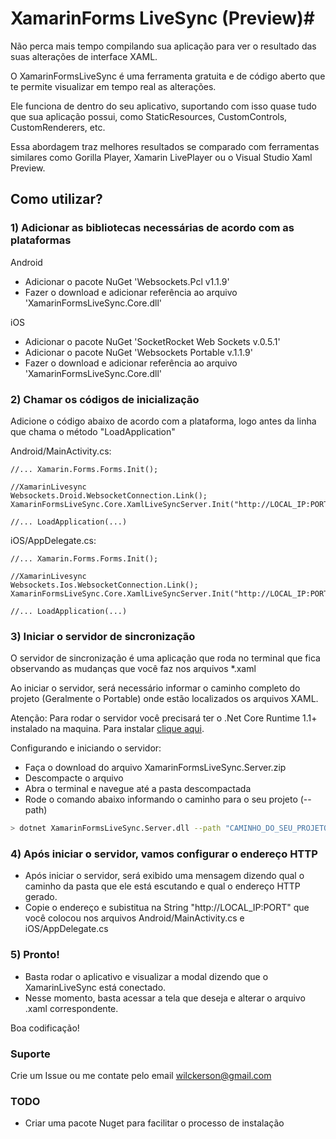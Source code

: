 # XamarinForms LiveSync (Preview)#

Não perca mais tempo compilando sua aplicação para ver o resultado das suas alterações de interface XAML.

O XamarinFormsLiveSync é uma ferramenta gratuita e de código aberto que te permite visualizar em tempo real as alterações.

Ele funciona de dentro do seu aplicativo, suportando com isso quase tudo que sua aplicação possui, como StaticResources, CustomControls, CustomRenderers, etc.

Essa abordagem traz melhores resultados se comparado com ferramentas similares como Gorilla Player, Xamarin LivePlayer ou o Visual Studio Xaml Preview.

## Como utilizar? ##

### 1) Adicionar as bibliotecas necessárias de acordo com as plataformas ###

Android

- Adicionar o pacote NuGet 'Websockets.Pcl v1.1.9'
- Fazer o download e adicionar referência ao arquivo 'XamarinFormsLiveSync.Core.dll'

iOS
- Adicionar o pacote NuGet 'SocketRocket Web Sockets v.0.5.1'
- Adicionar o pacote NuGet 'Websockets Portable v.1.1.9'
- Fazer o download e adicionar referência ao arquivo 'XamarinFormsLiveSync.Core.dll'

### 2) Chamar os códigos de inicialização ###

Adicione o código abaixo de acordo com a plataforma, logo antes da linha que chama o método "LoadApplication"

Android/MainActivity.cs:
 
```
//... Xamarin.Forms.Forms.Init();

//XamarinLivesync
Websockets.Droid.WebsocketConnection.Link();
XamarinFormsLiveSync.Core.XamlLiveSyncServer.Init("http://LOCAL_IP:PORT");

//... LoadApplication(...)
```

iOS/AppDelegate.cs:

```
//... Xamarin.Forms.Forms.Init();

//XamarinLivesync
Websockets.Ios.WebsocketConnection.Link();
XamarinFormsLiveSync.Core.XamlLiveSyncServer.Init("http://LOCAL_IP:PORT");

//... LoadApplication(...)
```

### 3) Iniciar o servidor de sincronização ###

O servidor de sincronização é uma aplicação que roda no terminal que fica observando as mudanças que você faz nos arquivos *.xaml

Ao iniciar o servidor, será necessário informar o caminho completo do projeto (Geralmente o Portable) onde estão localizados os arquivos XAML.

Atenção: Para rodar o servidor você precisará ter o .Net Core Runtime 1.1+ instalado na maquina. Para instalar [clique aqui](https://www.microsoft.com/net/download/core).

Configurando e iniciando o servidor:

- Faça o download do arquivo XamarinFormsLiveSync.Server.zip
- Descompacte o arquivo
- Abra o terminal e navegue até a pasta descompactada
- Rode o comando abaixo informando o caminho para o seu projeto (--path) 
```bash
> dotnet XamarinFormsLiveSync.Server.dll --path "CAMINHO_DO_SEU_PROJETO_COM_OS_XAML"
```

### 4) Após iniciar o servidor, vamos configurar o endereço HTTP ###

- Após iniciar o servidor, será exibido uma mensagem dizendo qual o caminho da pasta que ele está escutando e qual o endereço HTTP gerado. 
- Copie o endereço e subistitua na String "http://LOCAL_IP:PORT" que você colocou nos arquivos Android/MainActivity.cs e iOS/AppDelegate.cs

### 5) Pronto! ###
- Basta rodar o aplicativo e visualizar a modal dizendo que o XamarinLiveSync está conectado.
- Nesse momento, basta acessar a tela que deseja e alterar o arquivo .xaml correspondente.

Boa codificação!

### Suporte ###
Crie um Issue ou me contate pelo email
[wilckerson@gmail.com](mailto:wilckerson@gmail.com)

### TODO ###
- Criar uma pacote Nuget para facilitar o processo de instalação
